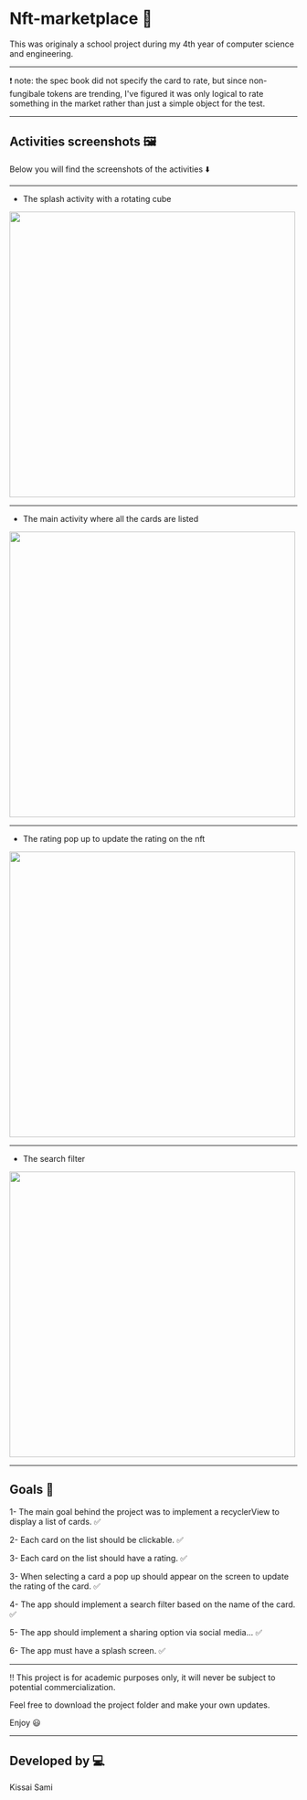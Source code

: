# Nft-marketplace :mushroom:

This was originaly a school project during my 4th year of computer science and engineering.
*********************************************************************************************
❗ note: the spec book did not specify the card to rate, but since non-fungibale tokens are trending, I've figured it was only logical to rate something in the market rather than just a simple object for the test.
*********************************************************************************************
## Activities screenshots :framed_picture:

Below you will find the screenshots of the activities :arrow_down:

-----------------------------------------------
- The splash activity with a rotating cube

<img src="https://user-images.githubusercontent.com/67519040/159586331-df939442-f2f7-479f-81cf-7e62d937bc7a.png" width="500"/>

-----------------------------------------------
- The main activity where all the cards are listed

<img src="https://user-images.githubusercontent.com/67519040/159586401-f1c4677b-dd6b-438c-a230-01c57c699866.png" width="500"  />

-----------------------------------------------
- The rating pop up to update the rating on the nft

<img src="https://user-images.githubusercontent.com/67519040/159586409-f22e6cf2-192a-454c-8461-8735b7dfd878.png" width="500"  />

-----------------------------------------------
- The search filter

<img src="https://user-images.githubusercontent.com/67519040/159586447-8da53fc3-f1bc-4425-ba2b-02d18b6c961f.png" width="500"  />


*********************************************************************************************
## Goals 	:notebook_with_decorative_cover:

1- The main goal behind the project was to implement a recyclerView to display a list of cards. :white_check_mark:

2- Each card on the list should be clickable. :white_check_mark:

3- Each card on the list should have a rating. :white_check_mark:

3- When selecting a card a pop up should appear on the screen to update the rating of the card. :white_check_mark:

4- The app should implement a search filter based on the name of the card. :white_check_mark:

5-  The app should implement a sharing option via social media... :white_check_mark:

6- The app must have a splash screen. :white_check_mark:

*********************************************************************************************
:bangbang: This project is for academic purposes only, it will never be subject to potential commercialization.

Feel free to download the project folder and make your own updates.

Enjoy :smiley:

*********************************************************************************************
## Developed by :computer: 

Kissai Sami
